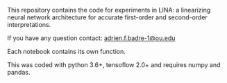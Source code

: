 This repository contains the code for experiments in LINA: a linearizing neural network architecture for accurate first-order and second-order interpretations.

If you have any question contact: <adrien.f.badre-1@ou.edu>

Each notebook contains its own function.

This was coded with python 3.6+, tensoflow 2.0+ and requires numpy and pandas.
